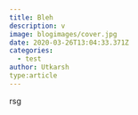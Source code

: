 ```yaml
---
title: Bleh
description: v
image: blogimages/cover.jpg
date: 2020-03-26T13:04:33.371Z
categories:
  - test
author: Utkarsh
type:article
---
```

rsg

